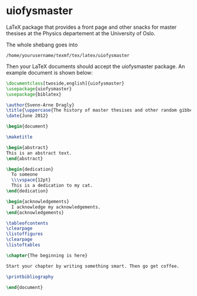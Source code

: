 uiofysmaster
============

LaTeX package that provides a front page and other snacks for master thesises at the Physics departement at the University of Oslo.

The whole shebang goes into

    /home/yourusername/texmf/tex/latex/uiofysmaster

Then your LaTeX documents should accept the uiofysmaster package. An example document is shown below:

```latex
\documentclass[twoside,english]{uiofysmaster}
\usepackage{uiofysmaster}
\usepackage{biblatex}

\author{Svenn-Arne Dragly}
\title{\uppercase{The history of master thesises and other random gibberish}}
\date{June 2012}

\begin{document}

\maketitle

\begin{abstract}
This is an abstract text.
\end{abstract}

\begin{dedication}
  To someone
  \\\vspace{12pt}
  This is a dedication to my cat.
\end{dedication}

\begin{acknowledgements}
  I acknowledge my acknowledgements.
\end{acknowledgements}

\tableofcontents
\clearpage
\listoffigures
\clearpage
\listoftables

\chapter{The beginning is here}

Start your chapter by writing something smart. Then go get coffee.

\printbibliography

\end{document}
```
